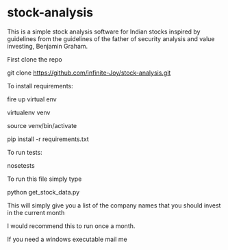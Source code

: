 # stock-analysis
This is a simple stock analysis software for Indian stocks inspired by guidelines from the guidelines of the father of security analysis and value investing, Benjamin Graham.

First clone the repo

git clone https://github.com/infinite-Joy/stock-analysis.git

To install requirements:

fire up virtual env

virtualenv venv

source venv/bin/activate

pip install -r requirements.txt

To run tests:

nosetests


To run this file simply type

python get_stock_data.py

This will simply give you a list of the company names that you should invest in the current month

I would recommend this to run once a month.

If you need a windows executable mail me
